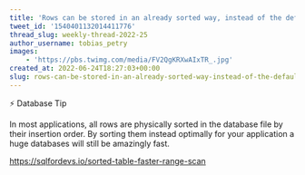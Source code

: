 ```yaml
---
title: 'Rows can be stored in an already sorted way, instead of the default insertion order'
tweet_id: '1540401132014411776'
thread_slug: weekly-thread-2022-25
author_username: tobias_petry
images:
    - 'https://pbs.twimg.com/media/FV2QgKRXwAIxTR_.jpg'
created_at: 2022-06-24T18:27:03+00:00
slug: rows-can-be-stored-in-an-already-sorted-way-instead-of-the-default-insertion-order
---
```

⚡️ Database Tip

In most applications, all rows are physically sorted in the database file by their insertion order. By sorting them instead optimally for your application a huge databases will still be amazingly fast.

https://sqlfordevs.io/sorted-table-faster-range-scan